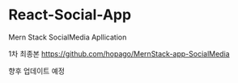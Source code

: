 # React-Social-App
Mern Stack SocialMedia Apllication

1차 최종본
https://github.com/hopago/MernStack-app-SocialMedia

향후 업데이트 예정
